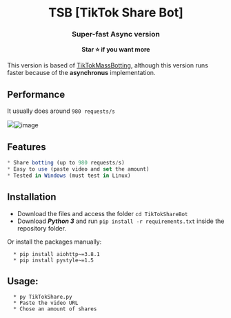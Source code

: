 <h1 align="center">TSB [TikTok Share Bot]</h1>
<h3 align="center">Super-fast Async version</h3>

<p align='center'>
  <b>Star ⭐ if you want more</b><br>
</p>

This version is based of [TikTokMassBotting](https://github.com/Wizz1337/TikTokMassBotting), although this version runs faster because of the **asynchronus** implementation.

## Performance
It usually does around `980 requests/s`

<img src="blob:chrome-untrusted://media-app/62807065-9140-49df-8210-d5fbc7cc5015"/>![image](https://user-images.githubusercontent.com/16353807/165242872-e19e18aa-87aa-4b78-a458-22582dd9e7ea.png)


## Features

```js
* Share botting (up to 980 requests/s)
* Easy to use (paste video and set the amount)
* Tested in Windows (must test in Linux)
```

## Installation
* Download the files and access the folder `cd TikTokShareBot`
* Download _**Python 3**_ and run `pip install -r requirements.txt` inside the repository folder.

Or install the packages manually:
```
  * pip install aiohttp~=3.8.1
  * pip install pystyle~=1.5
```

## Usage:

```
  * py TikTokShare.py
  * Paste the video URL
  * Chose an amount of shares
```
